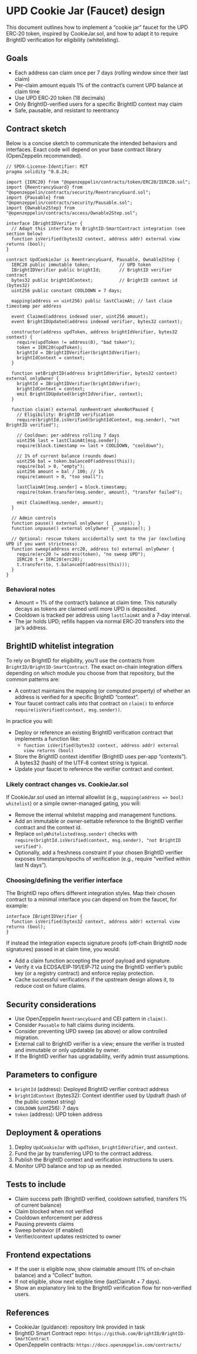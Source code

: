 # UPD Cookie Jar (Faucet) design

This document outlines how to implement a “cookie jar” faucet for the UPD ERC‑20 token, inspired by CookieJar.sol, and how to adapt it to require BrightID verification for eligibility (whitelisting).

## Goals
- Each address can claim once per 7 days (rolling window since their last claim)
- Per-claim amount equals 1% of the contract’s current UPD balance at claim time
- Use UPD ERC‑20 token (18 decimals)
- Only BrightID-verified users for a specific BrightID context may claim
- Safe, pausable, and resistant to reentrancy

## Contract sketch
Below is a concise sketch to communicate the intended behaviors and interfaces. Exact code will depend on your base contract library (OpenZeppelin recommended).

```solidity
// SPDX-License-Identifier: MIT
pragma solidity ^0.8.24;

import {IERC20} from "@openzeppelin/contracts/token/ERC20/IERC20.sol";
import {ReentrancyGuard} from "@openzeppelin/contracts/security/ReentrancyGuard.sol";
import {Pausable} from "@openzeppelin/contracts/security/Pausable.sol";
import {Ownable2Step} from "@openzeppelin/contracts/access/Ownable2Step.sol";

interface IBrightIDVerifier {
  // Adapt this interface to BrightID-SmartContract integration (see section below)
  function isVerified(bytes32 context, address addr) external view returns (bool);
}

contract UpdCookieJar is ReentrancyGuard, Pausable, Ownable2Step {
  IERC20 public immutable token;           // UPD token
  IBrightIDVerifier public brightId;       // BrightID verifier contract
  bytes32 public brightIdContext;          // BrightID context id (bytes32)
  uint256 public constant COOLDOWN = 7 days;

  mapping(address => uint256) public lastClaimAt; // last claim timestamp per address

  event Claimed(address indexed user, uint256 amount);
  event BrightIDUpdated(address indexed verifier, bytes32 context);

  constructor(address updToken, address brightIdVerifier, bytes32 context) {
    require(updToken != address(0), "bad token");
    token = IERC20(updToken);
    brightId = IBrightIDVerifier(brightIdVerifier);
    brightIdContext = context;
  }

  function setBrightID(address brightIdVerifier, bytes32 context) external onlyOwner {
    brightId = IBrightIDVerifier(brightIdVerifier);
    brightIdContext = context;
    emit BrightIDUpdated(brightIdVerifier, context);
  }

  function claim() external nonReentrant whenNotPaused {
    // Eligibility: BrightID verification
    require(brightId.isVerified(brightIdContext, msg.sender), "not BrightID verified");

    // Cooldown: per-address rolling 7 days
    uint256 last = lastClaimAt[msg.sender];
    require(block.timestamp >= last + COOLDOWN, "cooldown");

    // 1% of current balance (rounds down)
    uint256 bal = token.balanceOf(address(this));
    require(bal > 0, "empty");
    uint256 amount = bal / 100; // 1%
    require(amount > 0, "too small");

    lastClaimAt[msg.sender] = block.timestamp;
    require(token.transfer(msg.sender, amount), "transfer failed");

    emit Claimed(msg.sender, amount);
  }

  // Admin controls
  function pause() external onlyOwner { _pause(); }
  function unpause() external onlyOwner { _unpause(); }

  // Optional: rescue tokens accidentally sent to the jar (excluding UPD if you want strictness)
  function sweep(address erc20, address to) external onlyOwner {
    require(erc20 != address(token), "no sweep UPD");
    IERC20 t = IERC20(erc20);
    t.transfer(to, t.balanceOf(address(this)));
  }
}
```

### Behavioral notes
- Amount = 1% of the contract’s balance at claim time. This naturally decays as tokens are claimed until more UPD is deposited.
- Cooldown is tracked per address using `lastClaimAt` and a 7‑day interval.
- The jar holds UPD; refills happen via normal ERC‑20 transfers into the jar’s address.

## BrightID whitelist integration
To rely on BrightID for eligibility, you’ll use the contracts from `BrightID/BrightID-SmartContract`. The exact on-chain integration differs depending on which module you choose from that repository, but the common patterns are:

- A contract maintains the mapping (or computed property) of whether an address is verified for a specific BrightID “context”.
- Your faucet contract calls into that contract on `claim()` to enforce `require(isVerified(context, msg.sender))`.

In practice you will:
- Deploy or reference an existing BrightID verification contract that implements a function like:
  - `function isVerified(bytes32 context, address addr) external view returns (bool)`
- Store the BrightID context identifier (BrightID uses per-app “contexts”). A bytes32 (hash) of the UTF‑8 context string is typical.
- Update your faucet to reference the verifier contract and context.

### Likely contract changes vs. CookieJar.sol
If CookieJar.sol used an internal allowlist (e.g., `mapping(address => bool) whitelist`) or a simple owner-managed gating, you will:
- Remove the internal whitelist mapping and management functions.
- Add an immutable or owner‑settable reference to the BrightID verifier contract and the context id.
- Replace `onlyWhitelisted(msg.sender)` checks with `require(brightId.isVerified(context, msg.sender), "not BrightID verified")`.
- Optionally, add a freshness constraint if your chosen BrightID verifier exposes timestamps/epochs of verification (e.g., require “verified within last N days”).

### Choosing/defining the verifier interface
The BrightID repo offers different integration styles. Map their chosen contract to a minimal interface you can depend on from the faucet, for example:

```solidity
interface IBrightIDVerifier {
  function isVerified(bytes32 context, address addr) external view returns (bool);
}
```

If instead the integration expects signature proofs (off‑chain BrightID node signatures) passed in at claim time, you would:
- Add a claim function accepting the proof payload and signature.
- Verify it via ECDSA/EIP‑191/EIP‑712 using the BrightID verifier’s public key (or a registry contract) and enforce replay protection.
- Cache successful verifications if the upstream design allows it, to reduce cost on future claims.

## Security considerations
- Use OpenZeppelin `ReentrancyGuard` and CEI pattern in `claim()`.
- Consider `Pausable` to halt claims during incidents.
- Consider preventing UPD sweep (as above) or allow controlled migration.
- External call to BrightID verifier is a view; ensure the verifier is trusted and immutable or only updatable by owner.
- If the BrightID verifier has upgradability, verify admin trust assumptions.

## Parameters to configure
- `brightId` (address): Deployed BrightID verifier contract address
- `brightIdContext` (bytes32): Context identifier used by Updraft (hash of the public context string)
- `COOLDOWN` (uint256): 7 days
- `token` (address): UPD token address

## Deployment & operations
1. Deploy `UpdCookieJar` with `updToken`, `brightIdVerifier`, and `context`.
2. Fund the jar by transferring UPD to the contract address.
3. Publish the BrightID context and verification instructions to users.
4. Monitor UPD balance and top up as needed.

## Tests to include
- Claim success path (BrightID verified, cooldown satisfied, transfers 1% of current balance)
- Claim blocked when not verified
- Cooldown enforcement per address
- Pausing prevents claims
- Sweep behavior (if enabled)
- Verifier/context updates restricted to owner

## Frontend expectations
- If the user is eligible now, show claimable amount (1% of on‑chain balance) and a “Collect” button.
- If not eligible, show next eligible time (lastClaimAt + 7 days).
- Show an explanatory link to the BrightID verification flow for non‑verified users.

## References
- CookieJar (guidance): repository link provided in task
- BrightID Smart Contract repo: `https://github.com/BrightID/BrightID-SmartContract`
- OpenZeppelin contracts: `https://docs.openzeppelin.com/contracts/`
